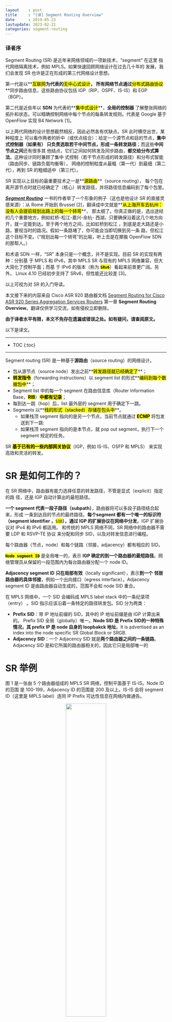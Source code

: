 ```yaml
---
layout    : post
title     : "[译] Segment Routing Overview"
date      : 2019-05-23
lastupdate: 2023-02-21
categories: segment-routing
---
```


### 译者序

Segment Routing (SR) 是近年来网络领域的一项新技术，“segment” 在这里
指代网络隔离技术，例如 MPLS。如果快速回顾网络设计在过去几十年的
发展，我们会发现 SR 也许是正在形成的第三代网络设计思想。

第一代是以**<mark>互联网</mark>**为代表的**<mark>无中心式设计</mark>**，
所有网络节点通过**<mark>分布式路由协议</mark>**同步路由信息，这些路由协议包括
IGP（RIP、OSPF、IS-IS）和 EGP（BGP）。

第二代是近些年以 **SDN** 为代表的**<mark>集中式设计</mark>**，**全局的控制器**
了解整张网络的拓扑和状态，可以精确控制网络中每个节点的每条转发规则。代表是
Google 基于 OpenFlow 实现 B4 Network [1]。

以上两代网络的设计思想截然相反，因此必然各有优缺点。SR 此时横空出世，某种程度上
可以看作两者的折中（或优点结合）：给定一个源节点和目的节点，**集中式控制器（如果有）
只负责选取若干中间节点，形成一条转发路径**；而这些**中间节点之间**还有很多其
他结点，它们之间如何转发及同步路由，**都交给分布式算法**。这种设计同时兼顾了集中
式控制（若干节点形成的转发路径）和分布式智能（路由同步、链路负载均衡等），
网络的控制粒度从最粗（第一代）到最细（第二代），再到 SR 的粗细适中（第三代）。

SR 实现以上目标的最重要技术之一是**<mark>源路由</mark>**（source routing），
每个包在离开源节点时就已经确定了（核心）转发路径，并将路径信息编码到了每个包里。

[***Segment Routing***](https://www.amazon.com/Segment-Routing-Part-Clarence-Filsfils-ebook/dp/B01I58LSUO)
一书的作者举了一个形象的例子（这也是他设计 SR 的直接灵感来源）：从 Rome 开始到
Brussel [2]，翻译成中文就是**<mark>从上海开车去杭州：没有人会提前规划出路上的每一个转弯</mark>**，
那太细了。你真正做的是，选出途经的几个重要地方，例如虹桥-松江-嘉兴-余杭-
西湖，只要确保沿着这几个地方向开，就一定能到达。至于两个地方之间，比如虹桥到松江
，到底是走大路还是小路，要视当时的路况。假如一条路堵了，你可能会当即切换到另一条
路，但松江这个目标不变。（“规划出每一个转弯”的比喻，听上去是在揶揄 OpenFlow SDN
的那帮人。）

和术语 SDN 一样，“SR” 本身只是一个概念，并不是实现。目前 SR 的实现有两种：分别基
于 MPLS 和 IPv6，其中 MPLS SR 与现有的 MPLS 网络兼容，但大大简化了控制平面；而基
于 IPv6 的版本（称为 **<mark><code>SRv6</code></mark>**）看起来前景更广阔。另外，
Linux 4.10 已经初步支持了 SRv6，但性能还比较差 [3]。

以上可视为对 SR 的入门导读。

本文接下来的内容来自 Cisco ASR 920 路由器文档 [Segment Routing for Cisco ASR 920
Series Aggregation Services
Routers](https://www.cisco.com/c/en/us/td/docs/routers/asr920/configuration/guide/segment-routing/segment-routing-book/overview.pdf)
第一章 **Segment Routing Overview**。翻译仅供学习交流，如有侵权立即删除。

**由于译者水平有限，本文不免存在遗漏或错误之处。如有疑问，请查阅原文。**

以下是译文。

----

* TOC
{:toc}

----

Segment routing (SR) 是一种基于**源路由**（source routing）的网络设计。

* 包从源节点（source node）发出之前**<mark>转发路径就已经确定了</mark>**；
* **<mark>转发指令</mark>**（forwarding instructions）以 segment list 的形式**<mark>编码到每个数据包中</mark>**；
* Segment list 中的每一个 segment 在路由信息库（Router Information Base，**<mark>RIB</mark>**）**<mark>中都有记录</mark>**；
* 每到达一跳（hop）后，list 最外层的 segment 用于确定下一跳。
* Segments 以**<mark>栈的形式（stacked）存储在包头中</mark>**。
    * 如果栈顶 segment 指向的是另一个节点，当前节点就通过 **<mark>ECMP</mark>** 将包发送到下一跳:
    * 如果栈顶 segment 指向的是本节点，就 pop out segment，执行下一个 segment 规定的任务。

SR **<mark>基于已有的一些内部网关协议</mark>**（IGP，例如 IS-IS、OSFP 和 MPLS）
来实现高效和灵活的转发。

# SR 是如何工作的？

在 SR 网络中，路由器有能力选择任意的转发路径，不管是显式（explicit）指定的路
径，还是 IGP 自动计算出的最短路径。

**一个 segment 代表一段子路径（subpath）**，路由器将可以多段子路径结合起来，形成
一条到达目的节点的最终路径。**每个segment 都有一个唯一的标识符（segment identifier
，**<mark><code>SID</code></mark>**），通过 IGP 的扩展协议在网络中分发**。IGP 扩展协议对 IPv4 和 IPv6 都适用。
和传统的 MPLS 网络不同，SR 网络中的路由器不需要 LDP 和 RSVP-TE 协议 来分配和同步
SID，以及对转发信息进行编程。

每个路由器（节点，node）和每个链路（邻接，adjacency）都有相应的 SID。

**<mark><code>Node segment ID</code></mark>** 是全局唯一的，表示 **IGP 确定的到一个路由器的最短路径**。网
络管理员从保留的一段范围内为每台路由器分配一个 node ID。

**Adjacency segment ID** **只在局部有效**（locally significant），表示**到一个
邻居路由器的具体邻接**，例如一个出向接口（egress interface）。Adjacency segment
ID 是由路由器自动生成的，范围不会和 node SID 重合。

在 MPLS 网络中，一个 SID 会编码成 MPLS label stack 中的一条纪录项（entry）
。SID 指示应该沿着一条特定的路径转发包。SID 分为两类：

* **Prefix SID**：带 IP 地址前缀的 SID，其中的 IP 地址前缀是由 IGP 计算出来的。
  Prefix SID 全局（globally）唯一。**Node SID 是 Prefix SID的一种特殊情况，其
  prefix IP 是 node 自身的 loopbakck 地址**。It is advertised
  as an index into the node specific SR Global Block or SRGB.
* **Adjacency SID**：一个 Adjacency SID 就是**两个路由器之间的一条链路**。Adjacency
  SID 是和它所属的路由器相关的，因此它只是局部唯一的

# SR 举例

图 1 是一张由 5 个路由器组成的 MPLS SR 网络，控制平面基于 IS-IS。Node ID 的范围
是 100-199，Adjacency ID 的范围是 200 及以上。IS-IS 会将 segment ID（这里是 MPLS
label）连同 IP Prefix 可达性信息在网络内做通告。

<p align="center"><img src="/assets/img/segment-routing-overview/1.png" width="50%" height="50%"></p>
<p align="center">图 1 五个路由器组成的一张 MPLS SR 网络</p>

在这个网络中，任何路由器想向路由器 E 发送流量，必须先将 103（路由器 E 的 node
SID）push 到 segment list，以便利用 IS-IS 最短路径转发流量。中间结点的MPLS 标签
交换（label-swapping）过程会保留 103 标签，直到包到达节点 E，如图 2 所示。

<p align="center"><img src="/assets/img/segment-routing-overview/2.png" width="50%" height="50%"></p>
<p align="center">图 2 MPLS 标签交换操作</p>

以上是通过 Node SID 实现的转发路径。**Adjacency segments 的行为与此不同**。例如
，如果一个包到达路由器 D，栈顶 MPLS label 是 203（D 到 E 的 adjacency SID），D
会先 pop label，然后将包转发给 E。

SIDs 可以组合成有序列表（ordered list）来实现**流量工程**（traffic engineering，
TE）。根据需求的不同，一个 segment list 可以包含：

1. 多个 adjacency segments
1. 多个 node segments
1. 多个 adjacency segments 和 node segments 的组合

上面例子还可以用 **node segments 和 adjacency segment 的组合**来实现，如图 3 所示：

1. 首先，路由器 A push label stack（104，203）到每个包
1. 然后，路由器 A 利用到最短路径和 ECMP 特性将包转发到路由器 D
1. 最后在路由器 D 经过一个显式的接口（203）到达目的地 E

整个过程中，路由器 A **无需向网络节点声明任何路径信息**（保存在每个包中）。**网
络的（配置）状态不受这条路径的影响，还是保持原来的配置**。也就是说，在保持网络状
态（配置）不变的情况下，A 设置的新路径生效（enforce）了。（作为对比，如果要在 SDN
中网络添加一条新的转发路径，那必然要对整个链路上的所有节点添加配置。）

<p align="center"><img src="/assets/img/segment-routing-overview/3.png" width="50%" height="50%"></p>
<p align="center">图 3 组合 Node segments 和 Adjacency segment 到达 E 的路径</p>

# SR 的好处

## Ready for SDN

SR 被认为是 **<mark>SDN 的首选架构之一</mark>**，而且它还是**应用工程化路由**（Application
Engineered Routing，AER）的基础。它在**<mark>基于网络的分布式智能</mark>**
（例如链路和节点自动保护）和**<mark>基于控制器的集中式智能</mark>**（例如流量优化）
之间取得了很好的平衡。

SR 能够提供严格的网络**性能保证**、网络**资源的高效利用**、基于应用的交易（
application-based transactions）的高**可扩展性**。SR 使得网络**使用最少的状态信
息**（minimal state information）来满足这些需求。

SR 可以很容易地集成到基于控制器的 SDN 架构，下图是一个示例，其中的控制器负责集中
式优化，包括带宽控制。

<p align="center"><img src="/assets/img/segment-routing-overview/4.png" width="50%" height="50%"></p>
<p align="center">图 4 SDN 控制器</p>

在这个方案中，SDN 控制器了解整张网络的拓扑和flow。路由器申请到目的地的一条路
径时，声明它期望的特性，例如延迟、带宽、链路多样性。控制器据此计算出一条最优路径，
返回 segment list（例如一个 MPLS label stack）。然后路由器将这个 segment
list 编码到包头中，而控制器不需要对网络做任何额外的配置（signaling）。

## 网络无需维护任何应用状态

无需向网络添加任何应用状态（application state），segment list 就可以实现完全的网
络虚拟化。状态信息以 segment list 的形式编码在每个包中。因为**<mark>网络只需维护 segment 状态</mark>**
（node/adjacency segment ID，数量非常少而且变更不频繁），因此可以支持非常大 ——
而且非常高频 —— 的 transaction-based 的应用请求，而不会给网络造成任何负担。

## 简化/简单

* 当用于 MPLS 数据平面时，SR 可以通过隧道的方式将 MPLS 服务（VPN、VPLS、VPWS）
  从一个 ingress provider edge（供应商边缘路由器）送到一个 egress provider
  edge，只需要 IGP（IS-IS 或 OSPF），而不需要其他协议
* 不需要额外的协议（例如 LDP 或 RSVP）来分发标签
* 可以**<mark>复用已有网络基础设施</mark>**，支持 ECMP（使用 node segment ID）

## 支持快速重路由（FRR）

对任何拓扑都支持快速重路由（Fast ReRoute）。在链路或节点挂掉的情况下，MPLS 依靠
FRR 实现收敛。有了 SR 之后，**收敛时间**可以做到 **<mark><code>50ms</code></mark>** 以下。

## 适用于大规模数据中心

* 用 BGP 分发 node SID，类似于 IGP 分发 node SID
* Any node within the topology allocates the same BGP segment for the same
  switch
* 支持 ECMP 和 FRR（BGP PIC：Prefix Independent Convergence）
* 流量工程的基石之一，SRTE

## 可扩展

* 避免了 LDP database 中的成千上万的标签
* 避免了网络中成千上万的 MPLS TE LSP
* 避免了成千上万的隧道配置

## 双平面网络（Dual-plane networks）

* 支持 Dual-plane（MPLS 和 SRv6？），支持跨 plane 的转发策略（disjointness
  enforcement）
* 任播（anycast）SID 支持宏策略（macro policy），类似于：“从 node A 注入的、到达
  node Z 的 flow 1，必须经过 plane 1 到达”，“从 node A 注入的、目的是 node Z 的
  flow 2，必须经过 plane 2 转发”

## 集中式流量工程

* 控制器和编排平台可以和 SR 流量工程联动，实现集中式优化，例如 WAN 优化
* 网络变动，例如拥塞，可以触发应用重新计算 SR TE tunnel 的 placement 方式
* SR tunnel 可以由编排器通过南向接口（例如 PCE）动态编程
* 敏捷网络编程，不需要对中间结点和尾节点做任何配置，也不需要对每条 flow 做配置（
  signaling）

## Egress Peering 流量工程（EPE）

* SR 支持集中式 EPE
* 控制器指导流量从 ingress provider edge（边界路由器）和内容源（包从边界路由器开
  始转发）**依照指定的路径和接口**到达 egress provider edge
* 用 **BGP “peering” SID** 表达**源路由域内路径**（source-routed inter-domain path）
* 控制器通过 BGP Link Status（BGP-LS） EPE 路由学习 BGP peering SID 和 egress 边界路由器外部的拓扑
* 控制器编程控制 ingress 点的期望路径

## 即插即用（Plug-and-Play）部署

和当前的 MPLS 网络兼容。

# SR 的限制

1. Segment Routing must be globally enabled on the chassis before enabling it on the IGPs, like ISIS or OSPF.
1. Segment routing must be configured on the ISIS instance before configuring a prefix SID value.
1. The prefix SID value must be removed from all the interfaces under the same ISIS instance before disabling segment routing.

# References

1. Jain, Sushant, et al. ["B4: Experience with a globally-deployed software
   defined WAN."](https://dl.acm.org/citation.cfm?id=2486019) ACM SIGCOMM
   Computer Communication Review. Vol. 43. No. 4. ACM, 2013.
2. Clarence Filsfils, Kris Michielsen, Ketan Talaulikar, [Segment Routing Part
   I](https://www.amazon.com/Segment-Routing-Part-Clarence-Filsfils-ebook/dp/B01I58LSUO), 2016
3. Lebrun, David, and Olivier Bonaventure. ["Implementing IPv6 segment routing in
   the linux kernel."](https://inl.info.ucl.ac.be/system/files/paper_10.pdf)
   Proceedings of the Applied Networking Research Workshop.  ACM, 2017.
